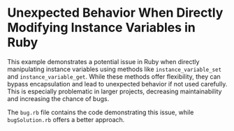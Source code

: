 # Unexpected Behavior When Directly Modifying Instance Variables in Ruby

This example demonstrates a potential issue in Ruby when directly manipulating instance variables using methods like `instance_variable_set` and `instance_variable_get`. While these methods offer flexibility, they can bypass encapsulation and lead to unexpected behavior if not used carefully.  This is especially problematic in larger projects, decreasing maintainability and increasing the chance of bugs.

The `bug.rb` file contains the code demonstrating this issue, while `bugSolution.rb` offers a better approach.